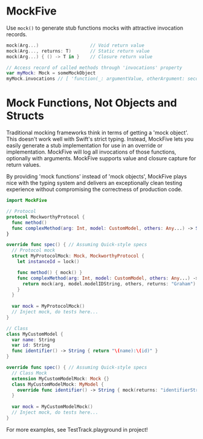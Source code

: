 # MockFive
Use `mock()` to generate stub functions mocks with attractive invocation records.

```Swift
mock(Arg...)                   // Void return value
mock(Arg..., returns: T)       // Static return value
mock(Arg...) { () -> T in }    // Closure return value

// Access record of called methods through 'invocations' property
var myMock: Mock = someMockObject
myMock.invocations // [ 'function(_: argumentValue, otherArgument: secondArgumentValue)', 'functonWithNoArgs()', 'shortFunc()' ]
```

# Mock Functions, Not Objects and Structs
Traditional mocking frameworks think in terms of getting a 'mock object'.  This doesn't work well with Swift's strict typing.  Instead, MockFive lets you easily generate a stub implementation for use in an override or implementation.  MockFive will log all invocations of those functions, optionally with arguments.  MockFive supports value and closure capture for return values.

By providing 'mock functions' instead of 'mock objects', MockFive plays nice with the typing system and delivers an exceptionally clean testing experience without compromising the correctness of production code.

```Swift
import MockFive

// Protocol
protocol MockworthyProtocol {
  func method()
  func complexMethod(arg: Int, model: CustomModel, others: Any...) -> String
}

override func spec() { // Assuming Quick-style specs
  // Protocol mock
  struct MyProtocolMock: Mock, MockworthyProtocol {
    let instanceId = lock()

    func method() { mock() }
    func complexMethod(arg: Int, model: CustomModel, others: Any...) -> String {
      return mock(arg, model.modelIDString, others, returns: "Graham")
    }
  }
  
  var mock = MyProtocolMock()
  // Inject mock, do tests here...
}

// Class
class MyCustomModel {
  var name: String
  var id: String
  func identifier() -> String { return "\(name):\(id)" }
}

override func spec() { // Assuming Quick-style specs
  // Class Mock
  extension MyCustomModelMock: Mock {}
  class MyCustomModelMock: MyModel {
    override func identifier() -> String { mock(returns: "identifierString") }
  }
  
  var mock = MyCustomModelMock()
  // Inject mock, do tests here...
}
```

For more examples, see TestTrack.playground in project!
